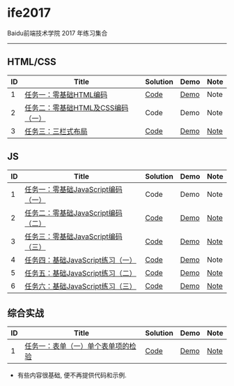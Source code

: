 # ife2017
Baidu前端技术学院 2017 年练习集合

----

## HTML/CSS

| ID | Title | Solution | Demo | Note |
|---| ----- | -------- | ----- | ---------- |
|1|[任务一：零基础HTML编码](http://ife.baidu.com/course/detail/id/90) | [Code](./course/task2.html) | [Demo](https://hijiangtao.github.io/ife2017/course/task2.html) | Note |
|2|[任务二：零基础HTML及CSS编码（一）](http://ife.baidu.com/course/detail/id/92)| Code | Demo | Note |
|3|[任务三：三栏式布局](http://ife.baidu.com/course/detail/id/94) | [Code](./course/task3.html) | [Demo](https://hijiangtao.github.io/ife2017/course/task3.html) | [Note](./notes/task3.md) |


## JS

| ID | Title | Solution | Demo | Note |
|---| ----- | -------- | ----- | ---------- |
|1|[任务一：零基础JavaScript编码（一）](http://ife.baidu.com/course/detail/id/93)| Code | Demo | Note |
|2|[任务二：零基础JavaScript编码（二）](http://ife.baidu.com/course/detail/id/91)| [Code](./course/task4.html) | [Demo](https://hijiangtao.github.io/ife2017/course/task4.html) | [Note](./notes/task4.md) |
|3|[任务三：零基础JavaScript编码（三）](http://ife.baidu.com/course/detail/id/98)| [Code](./course/task4.html) | [Demo](https://hijiangtao.github.io/ife2017/course/task4.html) | [Note](./notes/task4.md) |
|4|[任务四：基础JavaScript练习（一）](http://ife.baidu.com/course/detail/id/103)| [Code](./course/task5.html) | [Demo](https://hijiangtao.github.io/ife2017/course/task5.html) | Note |
|5|[任务五：基础JavaScript练习（二）](http://ife.baidu.com/course/detail/id/105)| [Code](./course/task6.html) | [Demo](https://hijiangtao.github.io/ife2017/course/task6.html) | [Note](./notes/task6.md) |
|6|[任务六：基础JavaScript练习（三）](http://ife.baidu.com/course/detail/id/107)| [Code](./course/task7.html) | [Demo](https://hijiangtao.github.io/ife2017/course/task7.html) | [Note](./notes/task7.md) |


## 综合实战

| ID | Title | Solution | Demo | Note |
|---| ----- | -------- | ----- | ---------- |
|1|[任务一：表单（一）单个表单项的检验](http://ife.baidu.com/course/detail/id/97) | [Code](./course/task1.html) | [Demo](https://hijiangtao.github.io/ife2017/course/task1.html) | [Note](./notes/task1.md) |


* 有些内容很基础, 便不再提供代码和示例.